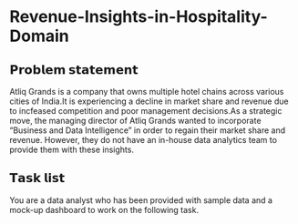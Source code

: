 # Revenue-Insights-in-Hospitality-Domain
## 𝗣𝗿𝗼𝗯𝗹𝗲𝗺 𝘀𝘁𝗮𝘁𝗲𝗺𝗲𝗻𝘁

Atliq Grands is a company that owns multiple hotel chains across various cities of India.It is experiencing a decline in market share and revenue due to incfeased competition and poor management decisions.As a strategic move, the managing director of Atliq Grands wanted to incorporate “Business and Data Intelligence” in order to regain their market share and revenue. However, they do not have an in-house data analytics team to provide them with these insights.

## 𝗧𝗮𝘀𝗸 𝗹𝗶𝘀𝘁

You are a data analyst who has been provided with sample data and a mock-up dashboard to work on the following task. 
